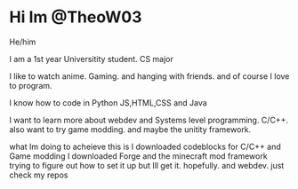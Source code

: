 
# Hi Im @TheoW03 


He/him

I am a 1st year Universitity student. CS major 

I like to watch anime. Gaming. and hanging with friends. and of course I love to program.

I know how to code in Python JS,HTML,CSS and Java

I want to learn more about webdev and Systems level programming. C/C++. also want to try game modding. and maybe the unitity framework.

what Im doing to acheieve this is I downloaded codeblocks for C/C++ and Game modding I downloaded Forge and the minecraft mod framework
trying to figure out how to set it up but Ill get it. hopefully. and webdev. just check my repos



